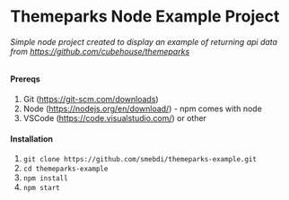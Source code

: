 # Themeparks Node Example Project

###### Simple node project created to display an example of returning api data from https://github.com/cubehouse/themeparks

#### Prereqs
1. Git (https://git-scm.com/downloads)
2. Node (https://nodejs.org/en/download/) - npm comes with node
3. VSCode (https://code.visualstudio.com/) or other

#### Installation
1. `git clone https://github.com/smebdi/themeparks-example.git`
2. `cd themeparks-example`
3. `npm install`
4. `npm start`
